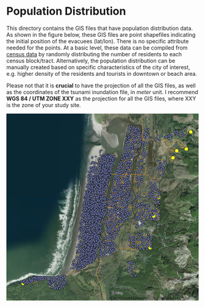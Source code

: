 # Population Distribution

This directory contains the GIS files that have population distribution data. As shown in the figure below, these GIS files are point shapefiles indicating the initial position of the evacuees (lat/lon). There is no specific attribute needed for the points. At a basic level, these data can be compiled from [census data](https://www.census.gov/data.html) by randomly distributing the number of residents to each census block/tract. Alternatively, the population distribution can be manually created based on specific characteristics of the city of interest, e.g. higher density of the residents and tourists in downtown or beach area.

Please not that it is **crucial** to have the projection of all the GIS files, as well as the coordinates of the tsunami inundation file, in *meter* unit. I recommend **WGS 84 / UTM ZONE XXY** as the projection for all the GIS files, where XXY is the zone of your study site.

![Population Distribution](population_distribution.png?raw=true "Population Distribution")

